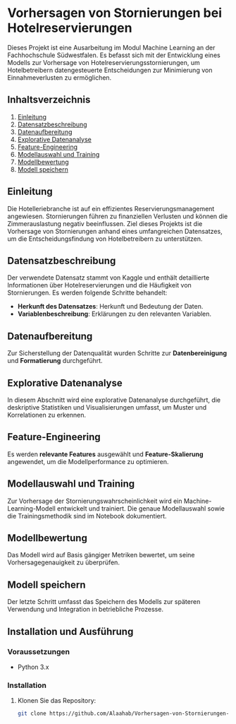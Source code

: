 # Vorhersagen von Stornierungen bei Hotelreservierungen

Dieses Projekt ist eine Ausarbeitung im Modul Machine Learning an der Fachhochschule Südwestfalen. Es befasst sich mit der Entwicklung eines Modells zur Vorhersage von Hotelreservierungsstornierungen, um Hotelbetreibern datengesteuerte Entscheidungen zur Minimierung von Einnahmeverlusten zu ermöglichen.

## Inhaltsverzeichnis
1. [Einleitung](#einleitung)
2. [Datensatzbeschreibung](#datensatzbeschreibung)
3. [Datenaufbereitung](#datenaufbereitung)
4. [Explorative Datenanalyse](#explorative-datenanalyse)
5. [Feature-Engineering](#feature-engineering)
6. [Modellauswahl und Training](#modellauswahl-und-training)
7. [Modellbewertung](#modellbewertung)
8. [Modell speichern](#modell-speichern)

## Einleitung
Die Hotelleriebranche ist auf ein effizientes Reservierungsmanagement angewiesen. Stornierungen führen zu finanziellen Verlusten und können die Zimmerauslastung negativ beeinflussen. Ziel dieses Projekts ist die Vorhersage von Stornierungen anhand eines umfangreichen Datensatzes, um die Entscheidungsfindung von Hotelbetreibern zu unterstützen.

## Datensatzbeschreibung
Der verwendete Datensatz stammt von Kaggle und enthält detaillierte Informationen über Hotelreservierungen und die Häufigkeit von Stornierungen. Es werden folgende Schritte behandelt:
- **Herkunft des Datensatzes**: Herkunft und Bedeutung der Daten.
- **Variablenbeschreibung**: Erklärungen zu den relevanten Variablen.

## Datenaufbereitung
Zur Sicherstellung der Datenqualität wurden Schritte zur **Datenbereinigung** und **Formatierung** durchgeführt.

## Explorative Datenanalyse
In diesem Abschnitt wird eine explorative Datenanalyse durchgeführt, die deskriptive Statistiken und Visualisierungen umfasst, um Muster und Korrelationen zu erkennen.

## Feature-Engineering
Es werden **relevante Features** ausgewählt und **Feature-Skalierung** angewendet, um die Modellperformance zu optimieren.

## Modellauswahl und Training
Zur Vorhersage der Stornierungswahrscheinlichkeit wird ein Machine-Learning-Modell entwickelt und trainiert. Die genaue Modellauswahl sowie die Trainingsmethodik sind im Notebook dokumentiert.

## Modellbewertung
Das Modell wird auf Basis gängiger Metriken bewertet, um seine Vorhersagegenauigkeit zu überprüfen.

## Modell speichern
Der letzte Schritt umfasst das Speichern des Modells zur späteren Verwendung und Integration in betriebliche Prozesse.

## Installation und Ausführung
### Voraussetzungen
- Python 3.x

### Installation
1. Klonen Sie das Repository:
   ```bash
   git clone https://github.com/Alaahab/Vorhersagen-von-Stornierungen-bei-Hotelreservierungen.git
